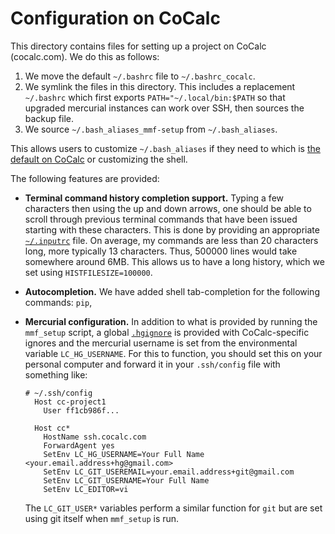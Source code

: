 # Configuration on CoCalc

This directory contains files for setting up a project on CoCalc
(cocalc.com).  We do this as follows:

1. We move the default `~/.bashrc` file to `~/.bashrc_cocalc`.
2. We symlink the files in this directory.  This includes a replacement `~/.bashrc`
   which first exports `PATH="~/.local/bin:$PATH` so that upgraded mercurial instances
   can work over SSH, then sources the backup file.
3. We source `~/.bash_aliases_mmf-setup` from `~/.bash_aliases`.

This allows users to customize `~/.bash_aliases` if they need to which is [the default on
   CoCalc](https://doc.cocalc.com/howto/software-development.html?highlight=bash_aliases#is-bashrc-or-bash-profile-called-on-startup)
or customizing the shell.
   
The following features are provided:

* **Terminal command history completion support.** Typing a few
  characters then using the up and down arrows, one should be able to
  scroll through previous terminal commands that have been issued
  starting with these characters.  This is done by providing an
  appropriate [`~/.inputrc`](inputrc) file.  On average, my commands
  are less than 20 characters long, more typically 13 characters.
  Thus, 500000 lines would take somewhere around 6MB.  This allows us
  to have a long history, which we set using `HISTFILESIZE=100000`.
* **Autocompletion.** We have added shell tab-completion for the
  following commands: `pip`, 
* **Mercurial configuration.**  In addition to what is provided by
  running the `mmf_setup` script, a global [`.hgignore`](hgignore) is
  provided with CoCalc-specific ignores and the mercurial username is
  set from the environmental variable `LC_HG_USERNAME`.  For this to
  function, you should set this on your personal computer and forward
  it in your `.ssh/config` file with something like:
  
  ```
  # ~/.ssh/config
    Host cc-project1
      User ff1cb986f...
    
    Host cc*
      HostName ssh.cocalc.com
      ForwardAgent yes
      SetEnv LC_HG_USERNAME=Your Full Name <your.email.address+hg@gmail.com>
      SetEnv LC_GIT_USEREMAIL=your.email.address+git@gmail.com
      SetEnv LC_GIT_USERNAME=Your Full Name
      SetEnv LC_EDITOR=vi
  ```

  The `LC_GIT_USER*` variables perform a similar function for `git` but are set using
  git itself when `mmf_setup` is run.

